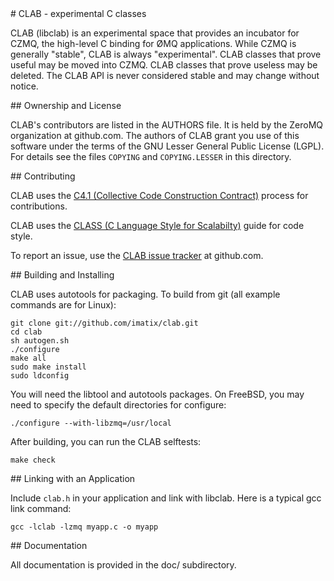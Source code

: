 
<A name="toc1-3" title="CLAB - experimental C classes" />
# CLAB - experimental C classes

CLAB (libclab) is an experimental space that provides an incubator for CZMQ, the high-level C binding for ØMQ applications.  While CZMQ is generally "stable", CLAB is always "experimental". CLAB classes that prove useful may be moved into CZMQ. CLAB classes that prove useless may be deleted. The CLAB API is never considered stable and may change without notice.

<A name="toc2-8" title="Ownership and License" />
## Ownership and License

CLAB's contributors are listed in the AUTHORS file. It is held by the ZeroMQ organization at github.com. The authors of CLAB grant you use of this software under the terms of the GNU Lesser General Public License (LGPL). For details see the files `COPYING` and `COPYING.LESSER` in this directory.

<A name="toc2-13" title="Contributing" />
## Contributing

CLAB uses the [C4.1 (Collective Code Construction Contract)](http://rfc.zeromq.org/spec:22) process for contributions.

CLAB uses the [CLASS (C Language Style for Scalabilty)](http://rfc.zeromq.org/spec:21) guide for code style.

To report an issue, use the [CLAB issue tracker](https://github.com/imatix/clab/issues) at github.com.

<A name="toc2-22" title="Building and Installing" />
## Building and Installing

CLAB uses autotools for packaging. To build from git (all example commands are for Linux):

    git clone git://github.com/imatix/clab.git
    cd clab
    sh autogen.sh
    ./configure
    make all
    sudo make install
    sudo ldconfig

You will need the libtool and autotools packages. On FreeBSD, you may need to specify the default directories for configure:

    ./configure --with-libzmq=/usr/local

After building, you can run the CLAB selftests:

    make check

<A name="toc2-43" title="Linking with an Application" />
## Linking with an Application

Include `clab.h` in your application and link with libclab. Here is a typical gcc link command:

    gcc -lclab -lzmq myapp.c -o myapp

<A name="toc2-50" title="Documentation" />
## Documentation

All documentation is provided in the doc/ subdirectory.
